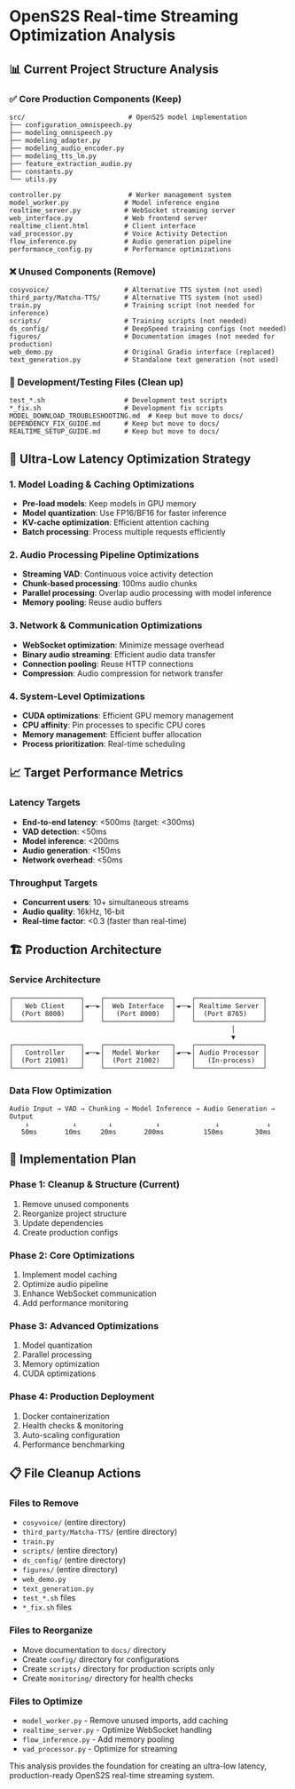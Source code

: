 # OpenS2S Real-time Streaming Optimization Analysis

## 📊 Current Project Structure Analysis

### ✅ Core Production Components (Keep)
```
src/                          # OpenS2S model implementation
├── configuration_omnispeech.py
├── modeling_omnispeech.py
├── modeling_adapter.py
├── modeling_audio_encoder.py
├── modeling_tts_lm.py
├── feature_extraction_audio.py
├── constants.py
└── utils.py

controller.py                 # Worker management system
model_worker.py              # Model inference engine
realtime_server.py           # WebSocket streaming server
web_interface.py             # Web frontend server
realtime_client.html         # Client interface
vad_processor.py             # Voice Activity Detection
flow_inference.py            # Audio generation pipeline
performance_config.py        # Performance optimizations
```

### ❌ Unused Components (Remove)
```
cosyvoice/                   # Alternative TTS system (not used)
third_party/Matcha-TTS/      # Alternative TTS system (not used)
train.py                     # Training script (not needed for inference)
scripts/                     # Training scripts (not needed)
ds_config/                   # DeepSpeed training configs (not needed)
figures/                     # Documentation images (not needed for production)
web_demo.py                  # Original Gradio interface (replaced)
text_generation.py           # Standalone text generation (not used)
```

### 🧹 Development/Testing Files (Clean up)
```
test_*.sh                    # Development test scripts
*_fix.sh                     # Development fix scripts
MODEL_DOWNLOAD_TROUBLESHOOTING.md  # Keep but move to docs/
DEPENDENCY_FIX_GUIDE.md      # Keep but move to docs/
REALTIME_SETUP_GUIDE.md      # Keep but move to docs/
```

## 🚀 Ultra-Low Latency Optimization Strategy

### 1. Model Loading & Caching Optimizations
- **Pre-load models**: Keep models in GPU memory
- **Model quantization**: Use FP16/BF16 for faster inference
- **KV-cache optimization**: Efficient attention caching
- **Batch processing**: Process multiple requests efficiently

### 2. Audio Processing Pipeline Optimizations
- **Streaming VAD**: Continuous voice activity detection
- **Chunk-based processing**: 100ms audio chunks
- **Parallel processing**: Overlap audio processing with model inference
- **Memory pooling**: Reuse audio buffers

### 3. Network & Communication Optimizations
- **WebSocket optimization**: Minimize message overhead
- **Binary audio streaming**: Efficient audio data transfer
- **Connection pooling**: Reuse HTTP connections
- **Compression**: Audio compression for network transfer

### 4. System-Level Optimizations
- **CUDA optimizations**: Efficient GPU memory management
- **CPU affinity**: Pin processes to specific CPU cores
- **Memory management**: Efficient buffer allocation
- **Process prioritization**: Real-time scheduling

## 📈 Target Performance Metrics

### Latency Targets
- **End-to-end latency**: <500ms (target: <300ms)
- **VAD detection**: <50ms
- **Model inference**: <200ms
- **Audio generation**: <150ms
- **Network overhead**: <50ms

### Throughput Targets
- **Concurrent users**: 10+ simultaneous streams
- **Audio quality**: 16kHz, 16-bit
- **Real-time factor**: <0.3 (faster than real-time)

## 🏗️ Production Architecture

### Service Architecture
```
┌─────────────────┐    ┌─────────────────┐    ┌─────────────────┐
│   Web Client    │◄──►│  Web Interface  │◄──►│ Realtime Server │
│  (Port 8000)    │    │   (Port 8000)   │    │  (Port 8765)    │
└─────────────────┘    └─────────────────┘    └─────────────────┘
                                                        │
                                                        ▼
┌─────────────────┐    ┌─────────────────┐    ┌─────────────────┐
│   Controller    │◄──►│  Model Worker   │◄──►│ Audio Processor │
│  (Port 21001)   │    │  (Port 21002)   │    │   (In-process)  │
└─────────────────┘    └─────────────────┘    └─────────────────┘
```

### Data Flow Optimization
```
Audio Input → VAD → Chunking → Model Inference → Audio Generation → Output
    ↓           ↓        ↓           ↓              ↓            ↓
   50ms       10ms     20ms       200ms          150ms        30ms
```

## 🔧 Implementation Plan

### Phase 1: Cleanup & Structure (Current)
1. Remove unused components
2. Reorganize project structure
3. Update dependencies
4. Create production configs

### Phase 2: Core Optimizations
1. Implement model caching
2. Optimize audio pipeline
3. Enhance WebSocket communication
4. Add performance monitoring

### Phase 3: Advanced Optimizations
1. Model quantization
2. Parallel processing
3. Memory optimization
4. CUDA optimizations

### Phase 4: Production Deployment
1. Docker containerization
2. Health checks & monitoring
3. Auto-scaling configuration
4. Performance benchmarking

## 📋 File Cleanup Actions

### Files to Remove
- `cosyvoice/` (entire directory)
- `third_party/Matcha-TTS/` (entire directory)
- `train.py`
- `scripts/` (entire directory)
- `ds_config/` (entire directory)
- `figures/` (entire directory)
- `web_demo.py`
- `text_generation.py`
- `test_*.sh` files
- `*_fix.sh` files

### Files to Reorganize
- Move documentation to `docs/` directory
- Create `config/` directory for configurations
- Create `scripts/` directory for production scripts only
- Create `monitoring/` directory for health checks

### Files to Optimize
- `model_worker.py` - Remove unused imports, add caching
- `realtime_server.py` - Optimize WebSocket handling
- `flow_inference.py` - Add memory pooling
- `vad_processor.py` - Optimize for streaming

This analysis provides the foundation for creating an ultra-low latency, production-ready OpenS2S real-time streaming system.
